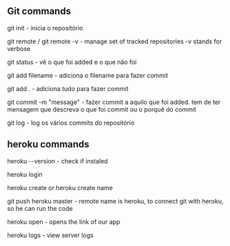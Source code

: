 ## Git commands

git init - inicia o repositório

git remote / git remote -v  - manage set of tracked repositories  -v stands for verbose

git status - vê o que foi added e o que não foi

git add filename - adiciona o filename para fazer commit

git add . - adiciona tudo para fazer commit

git commit -m "message" - fazer commit a aquilo que foi added. tem de ter mensagem que descreva o que foi commit ou o porquê do commit

git log - log os vários commits do repositório



## heroku commands

heroku --version - check if instaled

heroku login

heroku create or heroku create name

git push heroku master - remote name is heroku, to connect git with heroku, so he can run the code

heroku open - opens the link of our app

heroku logs - view server logs
